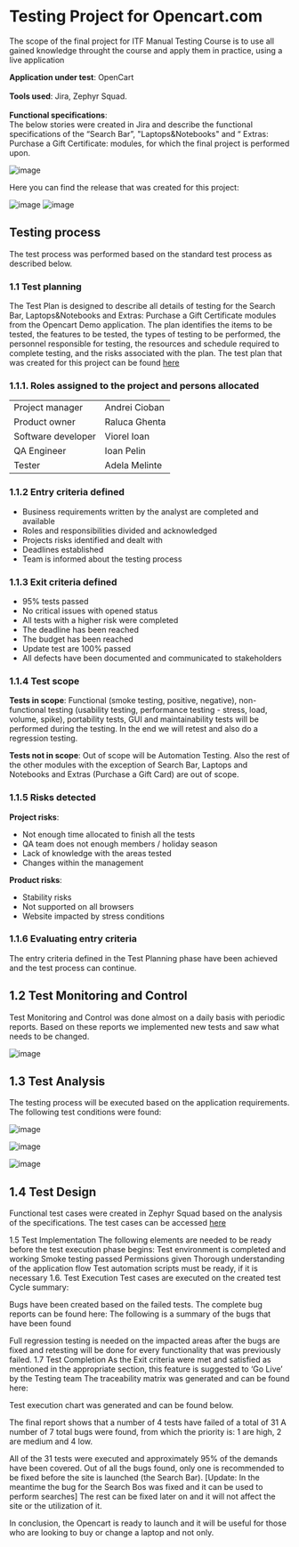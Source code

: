 # Testing Project for Opencart.com


The scope of the final project for ITF Manual Testing Course is to use all gained knowledge throught the course and apply them in practice, using a live application

**Application under test**: OpenCart <br> <br>
**Tools used**: Jira, Zephyr Squad. <br> <br>
**Functional specifications**: <br>
The below stories were created in Jira and describe the functional specifications of the “Search Bar”, "Laptops&Notebooks" and “ Extras: Purchase a Gift Certificate: modules, for which the final project is performed upon.

![image](https://github.com/user-attachments/assets/4466b84a-5ea9-4849-8079-6cec3b27a01e)


Here you can find the release that was created for this project:

![image](https://github.com/user-attachments/assets/3811228c-0d94-450e-9a66-8dbd5c433373)
![image](https://github.com/user-attachments/assets/62cacf88-9702-4d5e-a128-99cb123788f7)

## Testing process
The test process was performed based on the standard test process as described below.
### 1.1 Test planning
The Test Plan is designed to describe all details of testing for the Search Bar,  Laptops&Notebooks and Extras: Purchase a Gift Certificate modules from the Opencart  Demo application.
The plan identifies the items to be tested, the features to be tested, the types of testing to be performed, the personnel responsible for testing, the resources and schedule required to complete testing, and the risks associated with the plan. The test plan that was created for this project can be found [here](https://docs.google.com/document/d/1dmDYsLbTbX8OqOLT9DObeED9qfx1ScolIMUKgqpKdFo/edit)
### 1.1.1. Roles assigned to the project and persons allocated
<table>
 <tr><td>Project manager</td> <td>Andrei Cioban</td> </tr>
 <tr><td>Product owner</td> <td>Raluca Ghenta</td> </tr>
 <tr><td>Software developer</td> <td>Viorel Ioan</td> </tr>
 <tr><td>QA Engineer</td> <td> Ioan Pelin</td> </tr>
 <tr><td>Tester</td> <td> Adela Melinte</td> </tr>
</table>

### 1.1.2 Entry criteria defined
- Business requirements written by the analyst are completed and available
- Roles and responsibilities divided and acknowledged
- Projects risks identified and dealt with
- Deadlines established
- Team is informed about the testing process

### 1.1.3 Exit criteria defined
- 95% tests passed 
- No critical issues with opened status
- All tests with a higher risk were completed 
- The deadline has been reached
- The budget has been reached
- Update test are 100% passed
- All defects have been documented and communicated to stakeholders

### 1.1.4 Test scope
**Tests in scope**:
Functional (smoke testing, positive, negative), non-functional testing (usability testing, performance testing - stress, load, volume, spike), portability tests, GUI and maintainability tests will be performed during the testing. In the end we will retest and also do a regression testing.

**Tests not in scope**:
Out of scope will be Automation Testing. 
Also the rest of the other modules with the exception of Search Bar, Laptops and Notebooks and Extras (Purchase a Gift Card) are out of scope. 

### 1.1.5 Risks detected
**Project risks**:
- Not enough time allocated to finish all the tests
- QA team does not enough members / holiday season 
- Lack of knowledge with the areas tested
- Changes within the management

**Product risks**:
- Stability risks
- Not supported on all browsers
- Website impacted by stress conditions
### 1.1.6 Evaluating entry criteria
The entry criteria defined in the Test Planning phase have been achieved and the test process can continue.

## 1.2 Test Monitoring and Control
Test Monitoring and Control was done almost on a daily basis with periodic reports. Based on these reports we implemented new tests and saw what needs to be changed.

![image](https://github.com/user-attachments/assets/f7cb59b8-9207-41cb-a35f-0145fce0a01b)

## 1.3 Test Analysis
The testing process will be executed based on the application requirements. 
The following test conditions were found:

![image](https://github.com/user-attachments/assets/5623e7dc-ab87-45ce-9a96-2c7654ea5505)

![image](https://github.com/user-attachments/assets/488de09d-1fd8-4faa-b98a-937a2147a0ac)

![image](https://github.com/user-attachments/assets/231e4afb-8f9b-4b2a-8a0e-32f8a7ffc660)

## 1.4 Test Design
Functional test cases were created in Zephyr Squad based on the analysis of the specifications. The test cases can be accessed [here](https://itfclasses.atlassian.net/projects/AD?selectedItem=com.thed.zephyr.je__test-cases)


1.5 Test Implementation
The following elements are needed to be ready before the test execution phase begins:
Test environment is completed and working
Smoke testing passed
Permissions given
Thorough understanding of the application flow
Test automation scripts must be ready, if it is necessary
1.6. Test Execution
Test cases are executed on the created test Cycle summary: 

Bugs have been created based on the failed tests. The complete bug reports can be found here: 
The following is a summary of the bugs that have been found 

Full regression testing is needed on the impacted areas after the bugs are fixed and retesting will be done for every functionality that was previously failed.
1.7 Test Completion 
As the Exit criteria were met and satisfied as mentioned in the appropriate section, this feature is suggested to ‘Go Live’ by the Testing team
The traceability matrix was generated and can be found here: 


Test execution chart was generated and can be found below.

The final report shows that a number of 4 tests have failed of a total of 31
A number of 7 total bugs were found, from which the priority is: 1 are high, 2 are medium and 4 low.


All of the 31 tests were executed and approximately 95% of the demands have been covered. Out of all the bugs found, only one is recommended to be fixed before the site is launched (the Search Bar).
[Update: In the meantime the bug for the Search Bos was fixed and it can be used to perform searches]
The rest can be fixed later on and it will not affect the site or the utilization of it.

In conclusion, the Opencart is ready to launch and it will be useful for those who are looking to buy or change a laptop and not only.

